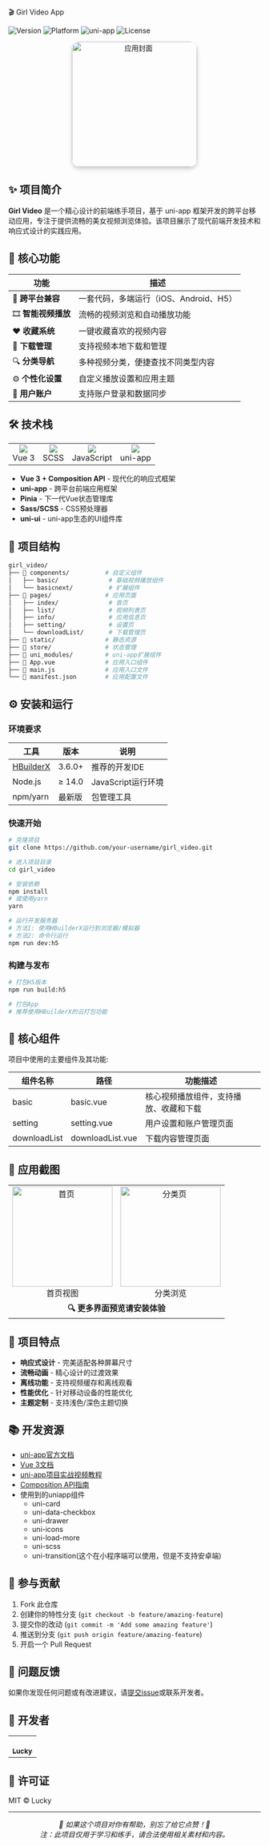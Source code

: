 🎬 Girl Video App

![Version](https://img.shields.io/badge/Version-1.0.0-blue.svg)
![Platform](https://img.shields.io/badge/Platform-iOS%20%7C%20Android%20%7C%20H5-green.svg)
![uni-app](https://img.shields.io/badge/Framework-uni--app-brightgreen.svg)
![License](https://img.shields.io/badge/License-MIT-orange.svg)

<div align="center">
  <img src="./asset/微信图片_20250529232814.jpg" width="250" alt="应用封面" style="border-radius: 15px; box-shadow: 0 4px 8px rgba(0,0,0,0.2);">
</div>

## ✨ 项目简介

**Girl Video** 是一个精心设计的前端练手项目，基于 uni-app 框架开发的跨平台移动应用，专注于提供流畅的美女视频浏览体验。该项目展示了现代前端开发技术和响应式设计的实践应用。

## 🚀 核心功能

| 功能 | 描述 |
|------|------|
| 📱 **跨平台兼容** | 一套代码，多端运行（iOS、Android、H5） |
| 🎞️ **智能视频播放** | 流畅的视频浏览和自动播放功能 |
| ❤️ **收藏系统** | 一键收藏喜欢的视频内容 |
| 💾 **下载管理** | 支持视频本地下载和管理 |
| 🔍 **分类导航** | 多种视频分类，便捷查找不同类型内容 |
| ⚙️ **个性化设置** | 自定义播放设置和应用主题 |
| 👤 **用户账户** | 支持账户登录和数据同步 |

## 🛠️ 技术栈

<table>
  <tr>
    <td align="center"><img src="https://img.icons8.com/color/48/000000/vue-js.png"/><br>Vue 3</td>
    <td align="center"><img src="https://img.icons8.com/color/48/000000/css3.png"/><br>SCSS</td>
    <td align="center"><img src="https://img.icons8.com/color/48/000000/javascript.png"/><br>JavaScript</td>
    <td align="center"><img src="https://img.icons8.com/color/48/000000/api-settings.png"/><br>uni-app</td>
  </tr>
</table>

- **Vue 3 + Composition API** - 现代化的响应式框架
- **uni-app** - 跨平台前端应用框架
- **Pinia** - 下一代Vue状态管理库
- **Sass/SCSS** - CSS预处理器
- **uni-ui** - uni-app生态的UI组件库

## 📂 项目结构

```bash
girl_video/
├── 📁 components/          # 自定义组件
│   ├── basic/              # 基础视频播放组件
│   └── basicnext/          # 扩展组件
├── 📁 pages/               # 应用页面
│   ├── index/              # 首页
│   ├── list/               # 视频列表页
│   ├── info/               # 应用信息页
│   ├── setting/            # 设置页
│   └── downloadList/       # 下载管理页
├── 📁 static/              # 静态资源
├── 📁 store/               # 状态管理
├── 📁 uni_modules/         # uni-app扩展组件
├── 📄 App.vue              # 应用入口组件
├── 📄 main.js              # 应用入口文件
└── 📄 manifest.json        # 应用配置文件
```

## ⚙️ 安装和运行

### 环境要求

| 工具 | 版本 | 说明 |
|------|------|------|
| [HBuilderX](https://www.dcloud.io/hbuilderx.html) | 3.6.0+ | 推荐的开发IDE |
| Node.js | ≥ 14.0 | JavaScript运行环境 |
| npm/yarn | 最新版 | 包管理工具 |

### 快速开始

```bash
# 克隆项目
git clone https://github.com/your-username/girl_video.git

# 进入项目目录
cd girl_video

# 安装依赖
npm install
# 或使用yarn
yarn

# 运行开发服务器
# 方法1: 使用HBuilderX运行到浏览器/模拟器
# 方法2: 命令行运行
npm run dev:h5
```

### 构建与发布

```bash
# 打包H5版本
npm run build:h5

# 打包App
# 推荐使用HBuilderX的云打包功能
```

## 🧩 核心组件

项目中使用的主要组件及其功能:

| 组件名称 | 路径 | 功能描述 |
|---------|------|---------|
| basic | basic.vue | 核心视频播放组件，支持播放、收藏和下载 |
| setting | setting.vue | 用户设置和账户管理页面 |
| downloadList | downloadList.vue | 下载内容管理页面 |

## 📱 应用截图

<div align="center">
  <table>
    <tr>
      <td align="center"><img src="./asset/微信图片_20250529232814.jpg" width="200" alt="首页"/><br>首页视图</td>
      <td align="center"><img src="./asset/微信图片_20250529232818.jpg" width="200" alt="分类页"/><br>分类浏览</td>
    </tr>
    <tr>
      <td align="center" colspan="2"><b>🔍 更多界面预览请安装体验</b></td>
    </tr>
  </table>
</div>

## 🔮 项目特点

- **响应式设计** - 完美适配各种屏幕尺寸
- **流畅动画** - 精心设计的过渡效果
- **离线功能** - 支持视频缓存和离线观看
- **性能优化** - 针对移动设备的性能优化
- **主题定制** - 支持浅色/深色主题切换

## 📚 开发资源

- [uni-app官方文档](https://uniapp.dcloud.io/component/)
- [Vue 3文档](https://cn.vuejs.org/)
- [uni-app项目实战视频教程](https://www.bilibili.com/video/BV1BJ411W7pX)
- [Composition API指南](https://v3.cn.vuejs.org/guide/composition-api-introduction.html)
- 使用到的uniapp组件
  - uni-card
  - uni-data-checkbox
  - uni-drawer
  - uni-icons
  - uni-load-more
  - uni-scss
  - uni-transition(这个在小程序端可以使用，但是不支持安卓端)
## 🤝 参与贡献

1. Fork 此仓库
2. 创建你的特性分支 (`git checkout -b feature/amazing-feature`)
3. 提交你的改动 (`git commit -m 'Add some amazing feature'`)
4. 推送到分支 (`git push origin feature/amazing-feature`)
5. 开启一个 Pull Request

## 🐛 问题反馈

如果你发现任何问题或有改进建议，请[提交issue](https://github.com/your-username/girl_video/issues)或联系开发者。

## 👤 开发者

<table>
  <tr>
    <td align="center">
      <a href="https://github.com/luckylca">
        <br>
        <sub><b>Lucky</b></sub>
      </a>
    </td>
  </tr>
</table>

## 📝 许可证

MIT © Lucky

---

<p align="center">
  <i>🌟 如果这个项目对你有帮助，别忘了给它点赞！🌟</i><br>
  <i>注：此项目仅用于学习和练手，请合法使用相关素材和内容。</i>
</p>
